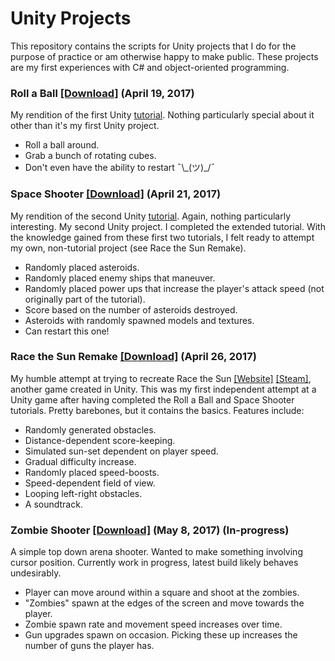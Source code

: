 # Unity Projects
This repository contains the scripts for Unity projects that I do for the purpose of practice or am otherwise happy to make public. These projects are my first experiences with C# and object-oriented programming.

### Roll a Ball [[Download]](https://mega.nz/#!KhQgxBgT!pvlEKbkilkBpdiaNdiZn6C2Vo2n5zqlramQ7QUkI-j4) (April 19, 2017)
My rendition of the first Unity [tutorial](https://unity3d.com/learn/tutorials/projects/roll-ball-tutorial). Nothing particularly special about it other than it's my first Unity project.
- Roll a ball around.
- Grab a bunch of rotating cubes.
- Don't even have the ability to restart ¯\\_(ツ)\_/¯

### Space Shooter [[Download]](https://mega.nz/#!KwJDWRoR!-_g4zt1gT3zF8vN_vFVUxJxXGOuqKdRQ-MzOXgyIfyk) (April 21, 2017)
My rendition of the second Unity [tutorial](https://unity3d.com/learn/tutorials/projects/space-shooter-tutorial). Again, nothing particularly interesting. My second Unity project. I completed the extended tutorial. With the knowledge gained from these first two tutorials, I felt ready to attempt my own, non-tutorial project (see Race the Sun Remake).
- Randomly placed asteroids.
- Randomly placed enemy ships that maneuver.
- Randomly placed power ups that increase the player's attack speed (not originally part of the tutorial).
- Score based on the number of asteroids destroyed.
- Asteroids with randomly spawned models and textures.
- Can restart this one!

### Race the Sun Remake [[Download]](https://mega.nz/#!H1pBUQqZ!hnw-denD2tkhf1V39zaU7H54utnIiI707Kv68kLrR14) (April 26, 2017)
My humble attempt at trying to recreate Race the Sun [[Website]](http://flippfly.com/racethesun/) [[Steam]](http://store.steampowered.com/app/253030/Race_The_Sun/), another game created in Unity. This was my first independent attempt at a Unity game after having completed the Roll a Ball and Space Shooter tutorials. 
Pretty barebones, but it contains the basics. Features include:
- Randomly generated obstacles.
- Distance-dependent score-keeping.
- Simulated sun-set dependent on player speed.
- Gradual difficulty increase.
- Randomly placed speed-boosts.
- Speed-dependent field of view.
- Looping left-right obstacles.
- A soundtrack.

### Zombie Shooter [[Download]](https://mega.nz/#!a8ATFZbB!xW5QNRPzqf2FPqZXoqqTr0iIMA_XLYaNHwgam7dN27A) (May 8, 2017) (In-progress)
A simple top down arena shooter. Wanted to make something involving cursor position. Currently work in progress, latest build likely behaves undesirably.
- Player can move around within a square and shoot at the zombies.
- "Zombies" spawn at the edges of the screen and move towards the player.
- Zombie spawn rate and movement speed increases over time.
- Gun upgrades spawn on occasion. Picking these up increases the number of guns the player has.